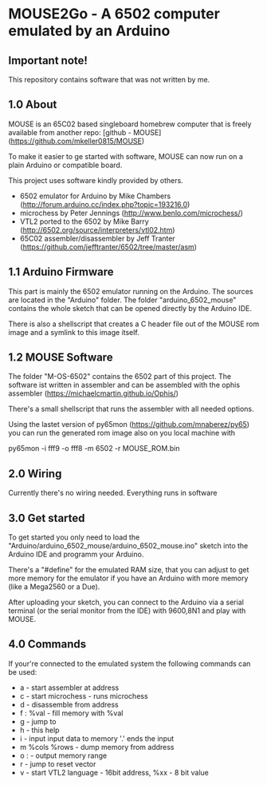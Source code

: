 MOUSE2Go - A 6502 computer emulated by an Arduino
=================================================

## Important note! 

This repository contains software that was not written by me. 


## 1.0 About

MOUSE is an 65C02 based singleboard homebrew computer that
is freely available from another repo: [github - MOUSE] (https://github.com/mkeller0815/MOUSE)

To make it easier to ge started with software, MOUSE can now run on a plain Arduino or compatible board. 

This project uses software kindly provided by others.

 - 6502 emulator for Arduino by Mike Chambers (http://forum.arduino.cc/index.php?topic=193216.0)
 - microchess by Peter Jennings (http://www.benlo.com/microchess/)
 - VTL2 ported to the 6502 by Mike Barry (http://6502.org/source/interpreters/vtl02.htm)
 - 65C02 assembler/disassembler by Jeff Tranter (https://github.com/jefftranter/6502/tree/master/asm)

## 1.1 Arduino Firmware

This part is mainly the 6502 emulator running on the Arduino. The sources are located in the 
"Arduino" folder. The folder "arduino_6502_mouse" contains the whole sketch that can be opened directly
by the Arduino IDE. 

There is also a shellscript that creates a C header file out of the MOUSE rom image and a symlink to 
this image itself. 


## 1.2 MOUSE Software

The folder "M-OS-6502" contains the 6502 part of this project. The software ist written in assembler and 
can be assembled with the ophis assembler (https://michaelcmartin.github.io/Ophis/)

There's a small shellscript that runs the assembler with all needed options.

Using the lastet version of py65mon (https://github.com/mnaberez/py65) you can run the generated rom image 
also on you local machine with 

py65mon -i fff9 -o fff8 -m 6502 -r MOUSE_ROM.bin

## 2.0 Wiring 

Currently there's no wiring needed. Everything runs in software

## 3.0 Get started

To get started you only need to load the "Arduino/arduino_6502_mouse/arduino_6502_mouse.ino" sketch into
the Arduino IDE and programm your Arduino. 

There's a "#define" for the emulated RAM size, that you can adjust to get more memory for the emulator if
you have an Arduino with more memory (like a Mega2560 or a Due).

After uploading your sketch, you can connect to the Arduino via a serial terminal (or the serial monitor from
the IDE) with 9600,8N1 and play with MOUSE. 

## 4.0 Commands 

If your're connected to the emulated system the following commands can be used:

 - a <addr> - start assembler at address
 - c - start microchess - runs microchess 
 - d <addr> - disassemble from address
 - f <addr>:<addr> %val - fill memory with %val
 - g <addr> - jump to <addr>
 - h - this help
 - i <addr> - input <addr> input data to memory '.' ends the input
 - m <addr> %cols %rows - dump memory from address
 - o <addr>:<addr> - output memory range
 - r - jump to reset vector
 - v - start VTL2 language
 <addr> - 16bit address, %xx - 8 bit value

